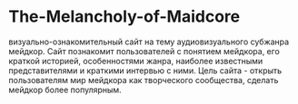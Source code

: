 # The-Melancholy-of-Maidcore
визуально-ознакомительный сайт на тему аудиовизуального субжанра мейдкор. Сайт познакомит пользователей с понятием мейдкора, его краткой историей, особенностями жанра, наиболее известными представителями и краткими интервью с ними. Цель сайта - открыть пользователям мир мейдкора как творческого сообщества, сделать мейдкор более популярным.
